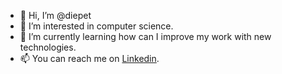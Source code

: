 - 👋 Hi, I’m @diepet
- 👀 I’m interested in computer science.
- 🌱 I’m currently learning how can I improve my work with new technologies.
- 📫 You can reach me on [Linkedin](www.linkedin.com/in/diegopettisani).

<!---
diepet/diepet is a ✨ special ✨ repository because its `README.md` (this file) appears on your GitHub profile.
You can click the Preview link to take a look at your changes.
--->
